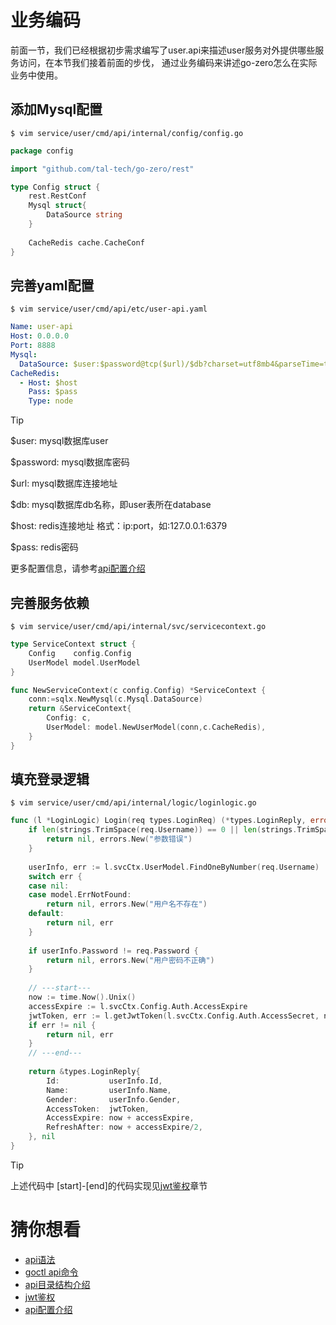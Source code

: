 # 业务编码
前面一节，我们已经根据初步需求编写了user.api来描述user服务对外提供哪些服务访问，在本节我们接着前面的步伐，
通过业务编码来讲述go-zero怎么在实际业务中使用。

## 添加Mysql配置
```shell
$ vim service/user/cmd/api/internal/config/config.go
```
```go
package config

import "github.com/tal-tech/go-zero/rest"

type Config struct {
    rest.RestConf
    Mysql struct{
        DataSource string
    }
    
    CacheRedis cache.CacheConf
}
```

## 完善yaml配置
```shell
$ vim service/user/cmd/api/etc/user-api.yaml
```
```yaml
Name: user-api
Host: 0.0.0.0
Port: 8888
Mysql:
  DataSource: $user:$password@tcp($url)/$db?charset=utf8mb4&parseTime=true&loc=Asia%2FShanghai
CacheRedis:
  - Host: $host
    Pass: $pass
    Type: node
```

> [!TIP]
> $user: mysql数据库user
> 
> $password: mysql数据库密码
> 
> $url: mysql数据库连接地址
> 
> $db: mysql数据库db名称，即user表所在database
> 
> $host: redis连接地址 格式：ip:port，如:127.0.0.1:6379
> 
> $pass: redis密码
> 
> 更多配置信息，请参考[api配置介绍](api-config.md)

## 完善服务依赖
```shell
$ vim service/user/cmd/api/internal/svc/servicecontext.go
```
```go
type ServiceContext struct {
    Config    config.Config
    UserModel model.UserModel
}

func NewServiceContext(c config.Config) *ServiceContext {
    conn:=sqlx.NewMysql(c.Mysql.DataSource)
    return &ServiceContext{
        Config: c,
        UserModel: model.NewUserModel(conn,c.CacheRedis),
    }
}
```
## 填充登录逻辑
```shell
$ vim service/user/cmd/api/internal/logic/loginlogic.go
```

```go
func (l *LoginLogic) Login(req types.LoginReq) (*types.LoginReply, error) {
    if len(strings.TrimSpace(req.Username)) == 0 || len(strings.TrimSpace(req.Password)) == 0 {
        return nil, errors.New("参数错误")
    }
    
    userInfo, err := l.svcCtx.UserModel.FindOneByNumber(req.Username)
    switch err {
    case nil:
    case model.ErrNotFound:
        return nil, errors.New("用户名不存在")
    default:
        return nil, err
    }
    
    if userInfo.Password != req.Password {
        return nil, errors.New("用户密码不正确")
    }
    
    // ---start---
    now := time.Now().Unix()
    accessExpire := l.svcCtx.Config.Auth.AccessExpire
    jwtToken, err := l.getJwtToken(l.svcCtx.Config.Auth.AccessSecret, now, l.svcCtx.Config.Auth.AccessExpire, userInfo.Id)
    if err != nil {
        return nil, err
    }
    // ---end---
    
    return &types.LoginReply{
        Id:           userInfo.Id,
        Name:         userInfo.Name,
        Gender:       userInfo.Gender,
        AccessToken:  jwtToken,
        AccessExpire: now + accessExpire,
        RefreshAfter: now + accessExpire/2,
    }, nil
}  
```
> [!TIP]
> 上述代码中 [start]-[end]的代码实现见[jwt鉴权](jwt.md)章节

# 猜你想看
* [api语法](api-grammar.md)
* [goctl api命令](goctl-api.md)
* [api目录结构介绍](api-dir.md)
* [jwt鉴权](jwt.md)
* [api配置介绍](api-config.md)